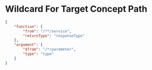 # Wildcard For Target Concept Path

```json
{
    "function": {
        "from": "/**/service",
        "returnType": "responseType"
    },
    "argument": {
        "$from": "/*/parameter",
        "type": "type"
    }
}
```
